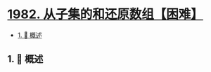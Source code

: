 # [1982. 从子集的和还原数组【困难】](https://github.com/Tdahuyou/TNotes.leetcode/tree/main/notes/1982.%20%E4%BB%8E%E5%AD%90%E9%9B%86%E7%9A%84%E5%92%8C%E8%BF%98%E5%8E%9F%E6%95%B0%E7%BB%84%E3%80%90%E5%9B%B0%E9%9A%BE%E3%80%91)

<!-- region:toc -->

- [1. 📝 概述](#1--概述)

<!-- endregion:toc -->

## 1. 📝 概述

